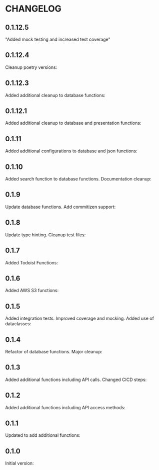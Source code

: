 
# CHANGELOG

## 0.1.12.5

"Added mock testing and increased test coverage"

## 0.1.12.4

Cleanup poetry versions:

## 0.1.12.3

Added additional cleanup to database functions:

## 0.1.12.1

Added additional cleanup to database and presentation functions:

## 0.1.11

Added additional configurations to database and json functions:

## 0.1.10

Added search function to database functions.  Documentation cleanup:

## 0.1.9

Update database functions.  Add commitizen support:

## 0.1.8

Update type hinting. Cleanup test files:

## 0.1.7

Added Todoist Functions:

## 0.1.6

Added AWS S3 functions:

## 0.1.5

Added integration tests.  Improved coverage and mocking.  Added use of dataclasses:

## 0.1.4

Refactor of database functions. Major cleanup:

## 0.1.3

Added additional functions including API calls.  Changed CICD steps:

## 0.1.2

Added additional functions including API access methods:

## 0.1.1

Updated to add additional functions:

## 0.1.0

Initial version:
